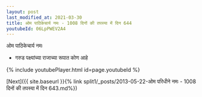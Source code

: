 ```yaml
---
layout: post
last_modified_at: 2021-03-30
title: ओम पाठिकेचार्य नमः - 1008 दिनों की तपस्या में दिन 644
youtubeId: 06LpPWEV2A4
---
```

 
 
 ओम पाठिकेचार्य नमः  
 
 -  गरुड पक्ष्यांच्या राजाच्या रूपात कोण आहे 
 
  
 
  
 
 
 
 
 
 


{% include youtubePlayer.html id=page.youtubeId %}
 
[Next]({{ site.baseurl }}{% link  split1/_posts/2013-05-22-ओम परिधीने नमः - 1008 दिनों की तपस्या में दिन 643.md%})
 
